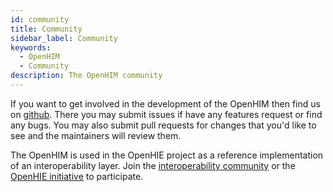 ```yaml
---
id: community
title: Community
sidebar_label: Community
keywords:
  - OpenHIM
  - Community
description: The OpenHIM community
---
```


If you want to get involved in the development of the OpenHIM then find us on [github](https://github.com/jembi/openhim-core-js). There you may submit issues if have any features request or find any bugs. You may also submit pull requests for changes that you'd like to see and the maintainers will review them.

The OpenHIM is used in the OpenHIE project as a reference implementation of an interoperability layer. Join the [interoperability community](https://wiki.ohie.org/display/SUB/Interoperability+Layer+Community) or the [OpenHIE initiative](https://ohie.org/#involved) to participate.
